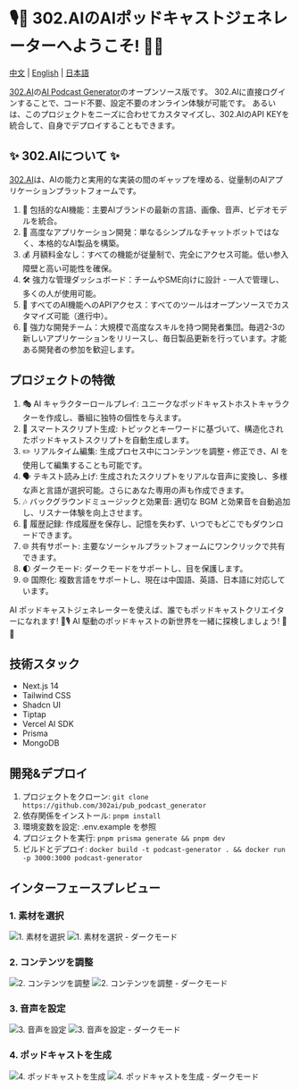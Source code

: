 # 🎙️🤖 302.AIのAIポッドキャストジェネレーターへようこそ! 🚀✨

[中文](README_zh.md) | [English](README.md) | [日本語](README_ja.md)

[302.AI](https://302.ai)の[AI Podcast Generator](https://302.ai/tools/podcast/)のオープンソース版です。
302.AIに直接ログインすることで、コード不要、設定不要のオンライン体験が可能です。
あるいは、このプロジェクトをニーズに合わせてカスタマイズし、302.AIのAPI KEYを統合して、自身でデプロイすることもできます。

## ✨ 302.AIについて ✨ 
[302.AI](https://302.ai)は、AIの能力と実用的な実装の間のギャップを埋める、従量制のAIアプリケーションプラットフォームです。
1. 🧠 包括的なAI機能：主要AIブランドの最新の言語、画像、音声、ビデオモデルを統合。
2. 🚀 高度なアプリケーション開発：単なるシンプルなチャットボットではなく、本格的なAI製品を構築。
3. 💰 月額料金なし：すべての機能が従量制で、完全にアクセス可能。低い参入障壁と高い可能性を確保。
4. 🛠 強力な管理ダッシュボード：チームやSME向けに設計 - 一人で管理し、多くの人が使用可能。
5. 🔗 すべてのAI機能へのAPIアクセス：すべてのツールはオープンソースでカスタマイズ可能（進行中）。
6. 💪 強力な開発チーム：大規模で高度なスキルを持つ開発者集団。毎週2-3の新しいアプリケーションをリリースし、毎日製品更新を行っています。才能ある開発者の参加を歓迎します。

## プロジェクトの特徴
1. 🎭 AI キャラクターロールプレイ: ユニークなポッドキャストホストキャラクターを作成し、番組に独特の個性を与えます。
2. 📝 スマートスクリプト生成: トピックとキーワードに基づいて、構造化されたポッドキャストスクリプトを自動生成します。
3. ✏️ リアルタイム編集: 生成プロセス中にコンテンツを調整・修正でき、AI を使用して編集することも可能です。
4. 🗣️ テキスト読み上げ: 生成されたスクリプトをリアルな音声に変換し、多様な声と言語が選択可能。さらにあなた専用の声も作成できます。
5. 🎶 バックグラウンドミュージックと効果音: 適切な BGM と効果音を自動追加し、リスナー体験を向上させます。
6. 📜 履歴記録: 作成履歴を保存し、記憶を失わず、いつでもどこでもダウンロードできます。
7. 🌐 共有サポート: 主要なソーシャルプラットフォームにワンクリックで共有できます。
8. 🌓 ダークモード: ダークモードをサポートし、目を保護します。
9. 🌐 国際化: 複数言語をサポートし、現在は中国語、英語、日本語に対応しています。

AI ポッドキャストジェネレーターを使えば、誰でもポッドキャストクリエイターになれます! 🎉🎙️ AI 駆動のポッドキャストの新世界を一緒に探検しましょう! 🌟🚀

## 技術スタック
- Next.js 14
- Tailwind CSS
- Shadcn UI
- Tiptap
- Vercel AI SDK
- Prisma
- MongoDB

## 開発&デプロイ
1. プロジェクトをクローン: `git clone https://github.com/302ai/pub_podcast_generator`
2. 依存関係をインストール: `pnpm install`
3. 環境変数を設定: .env.example を参照
4. プロジェクトを実行: `pnpm prisma generate && pnpm dev`
5. ビルドとデプロイ: `docker build -t podcast-generator . && docker run -p 3000:3000 podcast-generator`

## インターフェースプレビュー

### 1. 素材を選択
![1. 素材を選択](docs/one.png)
![1. 素材を選択 - ダークモード](docs/one_dark.png)
### 2. コンテンツを調整
![2. コンテンツを調整](docs/two.png)
![2. コンテンツを調整 - ダークモード](docs/two_dark.png)
### 3. 音声を設定
![3. 音声を設定](docs/three.png)
![3. 音声を設定 - ダークモード](docs/three_dark.png)
### 4. ポッドキャストを生成
![4. ポッドキャストを生成](docs/four.png)
![4. ポッドキャストを生成 - ダークモード](docs/four_dark.png)
